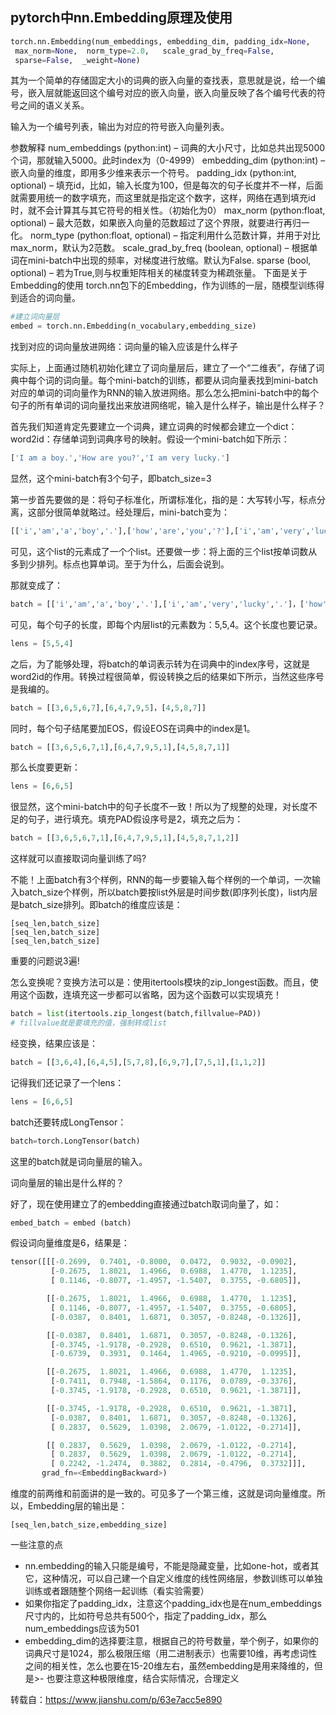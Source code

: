 ## pytorch中nn.Embedding原理及使用

```python
torch.nn.Embedding(num_embeddings, embedding_dim, padding_idx=None,
 max_norm=None,  norm_type=2.0,   scale_grad_by_freq=False, 
 sparse=False,  _weight=None)
```

其为一个简单的存储固定大小的词典的嵌入向量的查找表，意思就是说，给一个编号，嵌入层就能返回这个编号对应的嵌入向量，嵌入向量反映了各个编号代表的符号之间的语义关系。

输入为一个编号列表，输出为对应的符号嵌入向量列表。

参数解释
num_embeddings (python:int) – 词典的大小尺寸，比如总共出现5000个词，那就输入5000。此时index为（0-4999）
embedding_dim (python:int) – 嵌入向量的维度，即用多少维来表示一个符号。
padding_idx (python:int, optional) – 填充id，比如，输入长度为100，但是每次的句子长度并不一样，后面就需要用统一的数字填充，而这里就是指定这个数字，这样，网络在遇到填充id时，就不会计算其与其它符号的相关性。（初始化为0）
max_norm (python:float, optional) – 最大范数，如果嵌入向量的范数超过了这个界限，就要进行再归一化。
norm_type (python:float, optional) – 指定利用什么范数计算，并用于对比max_norm，默认为2范数。
scale_grad_by_freq (boolean, optional) – 根据单词在mini-batch中出现的频率，对梯度进行放缩。默认为False.
sparse (bool, optional) – 若为True,则与权重矩阵相关的梯度转变为稀疏张量。
下面是关于Embedding的使用
torch.nn包下的Embedding，作为训练的一层，随模型训练得到适合的词向量。

```python
#建立词向量层
embed = torch.nn.Embedding(n_vocabulary,embedding_size)
```

找到对应的词向量放进网络：词向量的输入应该是什么样子

实际上，上面通过随机初始化建立了词向量层后，建立了一个“二维表”，存储了词典中每个词的词向量。每个mini-batch的训练，都要从词向量表找到mini-batch对应的单词的词向量作为RNN的输入放进网络。那么怎么把mini-batch中的每个句子的所有单词的词向量找出来放进网络呢，输入是什么样子，输出是什么样子？

首先我们知道肯定先要建立一个词典，建立词典的时候都会建立一个dict：word2id：存储单词到词典序号的映射。假设一个mini-batch如下所示：

```python
['I am a boy.','How are you?','I am very lucky.']
```

显然，这个mini-batch有3个句子，即batch_size=3

第一步首先要做的是：将句子标准化，所谓标准化，指的是：大写转小写，标点分离，这部分很简单就略过。经处理后，mini-batch变为：

```python
[['i','am','a','boy','.'],['how','are','you','?'],['i','am','very','lucky','.']]
```

可见，这个list的元素成了一个个list。还要做一步：将上面的三个list按单词数从多到少排列。标点也算单词。至于为什么，后面会说到。

那就变成了：

```python
batch = [['i','am','a','boy','.'],['i','am','very','lucky','.']，['how','are','you','?']]
```

可见，每个句子的长度，即每个内层list的元素数为：5,5,4。这个长度也要记录。

```python
lens = [5,5,4]
```

之后，为了能够处理，将batch的单词表示转为在词典中的index序号，这就是word2id的作用。转换过程很简单，假设转换之后的结果如下所示，当然这些序号是我编的。

```python
batch = [[3,6,5,6,7],[6,4,7,9,5]，[4,5,8,7]]
```

同时，每个句子结尾要加EOS，假设EOS在词典中的index是1。

```python
batch = [[3,6,5,6,7,1],[6,4,7,9,5,1],[4,5,8,7,1]]
```

那么长度要更新：

```python
lens = [6,6,5]
```

很显然，这个mini-batch中的句子长度不一致！所以为了规整的处理，对长度不足的句子，进行填充。填充PAD假设序号是2，填充之后为：

```python
batch = [[3,6,5,6,7,1],[6,4,7,9,5,1],[4,5,8,7,1,2]]
```

这样就可以直接取词向量训练了吗?

不能！上面batch有3个样例，RNN的每一步要输入每个样例的一个单词，一次输入batch_size个样例，所以batch要按list外层是时间步数(即序列长度)，list内层是batch_size排列。即batch的维度应该是：

```
[seq_len,batch_size]
[seq_len,batch_size]
[seq_len,batch_size]
```

重要的问题说3遍!

怎么变换呢？变换方法可以是：使用itertools模块的zip_longest函数。而且，使用这个函数，连填充这一步都可以省略，因为这个函数可以实现填充！

```python
batch = list(itertools.zip_longest(batch,fillvalue=PAD))
# fillvalue就是要填充的值，强制转成list
```

经变换，结果应该是：

```python
batch = [[3,6,4],[6,4,5],[5,7,8],[6,9,7],[7,5,1],[1,1,2]]
```

记得我们还记录了一个lens：

```python
lens = [6,6,5]
```

batch还要转成LongTensor：

```python
batch=torch.LongTensor(batch)
```

这里的batch就是词向量层的输入。

词向量层的输出是什么样的？

好了，现在使用建立了的embedding直接通过batch取词向量了，如：

```python
embed_batch = embed (batch)
```

假设词向量维度是6，结果是：

```python
tensor([[[-0.2699,  0.7401, -0.8000,  0.0472,  0.9032, -0.0902],
         [-0.2675,  1.8021,  1.4966,  0.6988,  1.4770,  1.1235],
         [ 0.1146, -0.8077, -1.4957, -1.5407,  0.3755, -0.6805]],

        [[-0.2675,  1.8021,  1.4966,  0.6988,  1.4770,  1.1235],
         [ 0.1146, -0.8077, -1.4957, -1.5407,  0.3755, -0.6805],
         [-0.0387,  0.8401,  1.6871,  0.3057, -0.8248, -0.1326]],

        [[-0.0387,  0.8401,  1.6871,  0.3057, -0.8248, -0.1326],
         [-0.3745, -1.9178, -0.2928,  0.6510,  0.9621, -1.3871],
         [-0.6739,  0.3931,  0.1464,  1.4965, -0.9210, -0.0995]],

        [[-0.2675,  1.8021,  1.4966,  0.6988,  1.4770,  1.1235],
         [-0.7411,  0.7948, -1.5864,  0.1176,  0.0789, -0.3376],
         [-0.3745, -1.9178, -0.2928,  0.6510,  0.9621, -1.3871]],

        [[-0.3745, -1.9178, -0.2928,  0.6510,  0.9621, -1.3871],
         [-0.0387,  0.8401,  1.6871,  0.3057, -0.8248, -0.1326],
         [ 0.2837,  0.5629,  1.0398,  2.0679, -1.0122, -0.2714]],

        [[ 0.2837,  0.5629,  1.0398,  2.0679, -1.0122, -0.2714],
         [ 0.2837,  0.5629,  1.0398,  2.0679, -1.0122, -0.2714],
         [ 0.2242, -1.2474,  0.3882,  0.2814, -0.4796,  0.3732]]],
       grad_fn=<EmbeddingBackward>)
```

维度的前两维和前面讲的是一致的。可见多了一个第三维，这就是词向量维度。所以，Embedding层的输出是：

```
[seq_len,batch_size,embedding_size]
```

一些注意的点

- nn.embedding的输入只能是编号，不能是隐藏变量，比如one-hot，或者其它，这种情况，可以自己建一个自定义维度的线性网络层，参数训练可以单独训练或者跟随整个网络一起训练（看实验需要）
- 如果你指定了padding_idx，注意这个padding_idx也是在num_embeddings尺寸内的，比如符号总共有500个，指定了padding_idx，那么num_embeddings应该为501
- embedding_dim的选择要注意，根据自己的符号数量，举个例子，如果你的词典尺寸是1024，那么极限压缩（用二进制表示）也需要10维，再考虑词性之间的相关性，怎么也要在15-20维左右，虽然embedding是用来降维的，但是>- 也要注意这种极限维度，结合实际情况，合理定义

转载自：https://www.jianshu.com/p/63e7acc5e890
